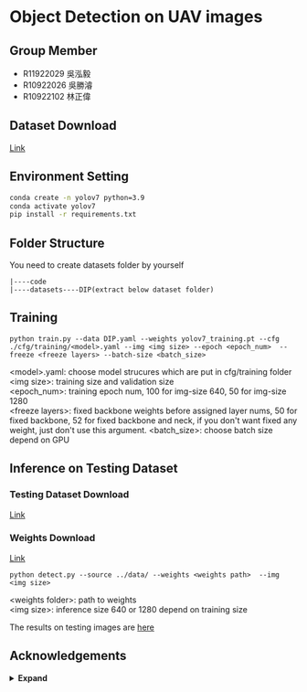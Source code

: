 # Object Detection on UAV images

## Group Member
* R11922029 吳泓毅
* R10922026 吳勝濬
* R10922102 林正偉

## Dataset Download 
[Link](https://drive.google.com/file/d/1JxoA4z_GBcTmQOn2TPI80QnhtqX3rbXD/view?usp=sharing)


## Environment Setting

```bash
conda create -n yolov7 python=3.9
conda activate yolov7
pip install -r requirements.txt  
```

## Folder Structure
You need to create datasets folder by yourself
``` shell
|----code
|----datasets----DIP(extract below dataset folder)
```

## Training
``` shell
python train.py --data DIP.yaml --weights yolov7_training.pt --cfg ./cfg/training/<model>.yaml --img <img size> --epoch <epoch_num>  --freeze <freeze layers> --batch-size <batch_size>
```
&lt;model&gt;.yaml: choose model strucures which are put in cfg/training folder  
&lt;img size&gt;: training size and validation size  
&lt;epoch_num&gt;: training epoch num, 100 for img-size 640, 50 for img-size 1280  
&lt;freeze layers&gt;: fixed backbone weights before assigned layer nums, 50 for fixed backbone, 52 for fixed backbone and neck, if you don't want fixed any weight, just don't use this argument. 
&lt;batch_size&gt;: choose batch size depend on GPU



## Inference on Testing Dataset

### Testing Dataset Download
[Link](https://drive.google.com/drive/folders/1FmzosGwb6Y_HEL504mzuFrH2YdoH-WRu?usp=sharing)


### Weights Download
[Link](https://drive.google.com/drive/folders/1DzfiwvQP9NDcm7XYrOcdzrlJwJXA88bB?usp=sharing)

``` shell
python detect.py --source ../data/ --weights <weights path>  --img <img size> 
```
&lt;weights folder&gt;: path to weights  
&lt;img size&gt;: inference size  640 or 1280 depend on training size

The results on testing images are [here](https://drive.google.com/drive/folders/16YDSfKHSoWqSJqqM8smkfSBRTungvsZa?usp=sharing)

## Acknowledgements

<details><summary> <b>Expand</b> </summary>

* [https://github.com/WongKinYiu/yolov7](https://github.com/WongKinYiu/yolov7)
* [https://github.com/AlexeyAB/darknet](https://github.com/AlexeyAB/darknet)
* [https://github.com/WongKinYiu/yolor](https://github.com/WongKinYiu/yolor)
* [https://github.com/WongKinYiu/PyTorch_YOLOv4](https://github.com/WongKinYiu/PyTorch_YOLOv4)
* [https://github.com/WongKinYiu/ScaledYOLOv4](https://github.com/WongKinYiu/ScaledYOLOv4)
* [https://github.com/Megvii-BaseDetection/YOLOX](https://github.com/Megvii-BaseDetection/YOLOX)
* [https://github.com/ultralytics/yolov3](https://github.com/ultralytics/yolov3)
* [https://github.com/ultralytics/yolov5](https://github.com/ultralytics/yolov5)
* [https://github.com/DingXiaoH/RepVGG](https://github.com/DingXiaoH/RepVGG)
* [https://github.com/JUGGHM/OREPA_CVPR2022](https://github.com/JUGGHM/OREPA_CVPR2022)
* [https://github.com/TexasInstruments/edgeai-yolov5/tree/yolo-pose](https://github.com/TexasInstruments/edgeai-yolov5/tree/yolo-pose)

</details>
